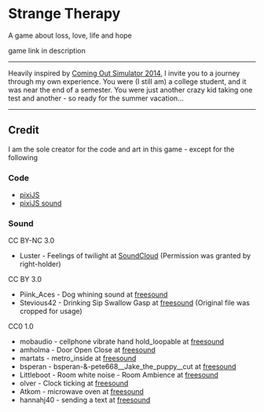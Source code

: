 # Strange Therapy

A game about loss, love, life and hope

game link in description

---

Heavily inspired by [Coming Out Simulator 2014](https://github.com/ncase/coming-out-simulator-2014), I invite you to a journey through my own experience. You were (I still am) a college student, and it was near the end of a semester. You were just another crazy kid taking one test and another - so ready for the summer vacation...

---

## Credit

I am the sole creator for the code and art in this game - except for the following

### Code

* [pixiJS](https://github.com/pixijs/pixi.js)
* [pixiJS sound](https://github.com/pixijs/pixi-sound)

### Sound

CC BY-NC 3.0

* Luster - Feelings of twilight at [SoundCloud](https://soundcloud.com/lustersound/feelings-of-twilight) (Permission was granted by right-holder)

CC BY 3.0

* Piink_Aces - Dog whining sound at [freesound](https://freesound.org/people/Piink_Aces/sounds/257824/)
* Stevious42 - Drinking Sip Swallow Gasp at [freesound](https://freesound.org/people/Stevious42/sounds/259640/) (Original file was cropped for usage)

CC0 1.0

* mobaudio -  cellphone vibrate hand hold_loopable at [freesound](https://freesound.org/people/mobaudio/sounds/384484/)
* amholma - Door Open Close at [freesound](https://freesound.org/people/amholma/sounds/344360/)
* martats - metro_inside at [freesound](https://freesound.org/people/martats/sounds/127823/)
* bsperan - bsperan-&-pete668__Jake_the_puppy__cut at [freesound](https://freesound.org/people/bsperan/sounds/110817/)
* Littleboot - Room white noise - Room Ambience at [freesound](https://freesound.org/people/Littleboot/sounds/147300/)
* olver - Clock ticking at [freesound](https://freesound.org/people/olver/sounds/130388/)
* Atkom - microwave oven at [freesound](https://freesound.org/people/Atkom/sounds/347686/)
* hannahj40 -  sending a text at [freesound](https://freesound.org/people/hannahj40/sounds/271543/)
